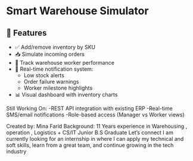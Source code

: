 # Smart Warehouse Simulator


## 🚀 Features

- ✅ Add/remove inventory by SKU
- 📥 Simulate incoming orders
- 👷 Track warehouse worker performance
- 🔔 Real-time notification system:
  - Low stock alerts
  - Order failure warnings
  - Worker milestone highlights
- 📊 Visual dashboard with inventory charts

 Still Working On:
-REST API integration with existing ERP
-Real-time SMS/email notifications
-Role-based access (Manager vs Worker views)


Created by: Mina Farid
Background: 11 Years experience in Warehousing , operation , Logistics + CS/IT Junior B.S Graduate
Let’s connect  I am currently looking for an internship in where I can apply my technical and soft skills, learn from a great team, and continue growing in the tech industry







